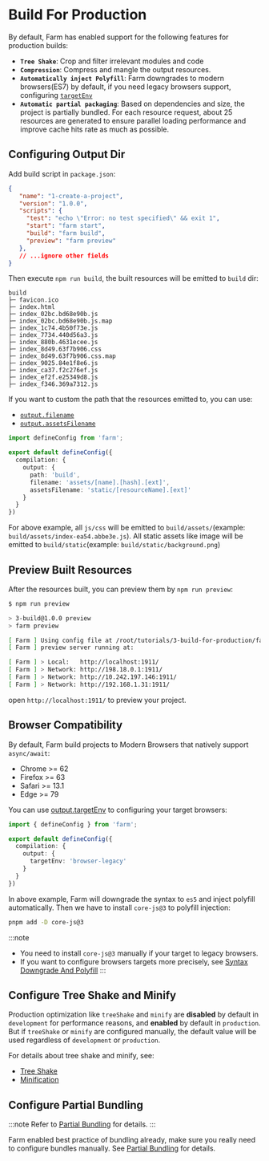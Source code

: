 # Build For Production
By default, Farm has enabled support for the following features for production builds:
* **`Tree Shake`**: Crop and filter irrelevant modules and code
* **`Compression`**: Compress and mangle the output resources.
* **`Automatically inject Polyfill`**: Farm downgrades to modern browsers(ES7) by default, if you need legacy browsers support, configuring [`targetEnv`](/docs/config/compilation-options#output-targetenv)
* **`Automatic partial packaging`**: Based on dependencies and size, the project is partially bundled. For each resource request, about 25 resources are generated to ensure parallel loading performance and improve cache hits rate as much as possible.

## Configuring Output Dir
Add build script in `package.json`:
```json title="package.json" {7-8}
{
   "name": "1-create-a-project",
   "version": "1.0.0",
   "scripts": {
     "test": "echo \"Error: no test specified\" && exit 1",
     "start": "farm start",
     "build": "farm build",
     "preview": "farm preview"
   },
   // ...ignore other fields
}
```
Then execute `npm run build`, the built resources will be emitted to `build` dir:

```text title="Project Build Resource Structure"
build
├─ favicon.ico
├─ index.html
├─ index_02bc.bd68e90b.js
├─ index_02bc.bd68e90b.js.map
├─ index_1c74.4b50f73e.js
├─ index_7734.440d56a3.js
├─ index_880b.4631ecee.js
├─ index_8d49.63f7b906.css
├─ index_8d49.63f7b906.css.map
├─ index_9025.84e1f8e6.js
├─ index_ca37.f2c276ef.js
├─ index_ef2f.e25349d8.js
├─ index_f346.369a7312.js
```

If you want to custom the path that the resources emitted to, you can use:
* [`output.filename`](/docs/config/compilation-options#outputfilename)
* [`output.assetsFilename`](/docs/config/compilation-options#outputassetsfilename)

```ts title="farm.config.ts"
import defineConfig from 'farm';

export default defineConfig({
  compilation: {
    output: {
      path: 'build',
      filename: 'assets/[name].[hash].[ext]',
      assetsFilename: 'static/[resourceName].[ext]'
    }
  }
})
```

For above example, all `js/css` will be emitted to `build/assets/`(example: `build/assets/index-ea54.abbe3e.js`). All static assets like image will be emitted to `build/static`(example: `build/static/background.png`)

## Preview Built Resources
After the resources built, you can preview them by `npm run preview`:

```sh
$ npm run preview

> 3-build@1.0.0 preview
> farm preview

[ Farm ] Using config file at /root/tutorials/3-build-for-production/farm.config.ts
[ Farm ] preview server running at: 

[ Farm ] > Local:   http://localhost:1911/
[ Farm ] > Network: http://198.18.0.1:1911/
[ Farm ] > Network: http://10.242.197.146:1911/
[ Farm ] > Network: http://192.168.1.31:1911/
```

open `http://localhost:1911/` to preview your project.

## Browser Compatibility
By default, Farm build projects to Modern Browsers that natively support `async/await`:

* Chrome >= 62
* Firefox >= 63
* Safari >= 13.1
* Edge >= 79

You can use [output.targetEnv](/docs/config/compilation-options#output-targetenv) to configuring your target browsers:

```ts
import { defineConfig } from 'farm';

export default defineConfig({
  compilation: {
    output: {
      targetEnv: 'browser-legacy'
    }
  }
})
```
In above example, Farm will downgrade the syntax to `es5` and inject polyfill automatically. Then we have to install `core-js@3` to polyfill injection:

```sh
pnpm add -D core-js@3
```

:::note
* You need to install `core-js@3` manually if your target to legacy browsers.
* If you want to configure browsers targets more precisely, see [Syntax Downgrade And Polyfill](/docs/advanced/polyfill)
:::

## Configure Tree Shake and Minify
Production optimization like `treeShake` and `minify` are **disabled** by default in `development` for performance reasons, and **enabled** by default in `production`. But if `treeShake` or `minify` are configured manually, the default value will be used regardless of `development` or `production`.

For details about tree shake and minify, see:
* [Tree Shake](/docs/advanced/tree-shake)
* [Minification](/docs/advanced/minification)

## Configure Partial Bundling
:::note
Refer to [Partial Bundling](/docs/advanced/partial-bundling) for details.
:::

Farm enabled best practice of bundling already, make sure you really need to configure bundles manually. See [Partial Bundling](/docs/advanced/partial-bundling) for details.
